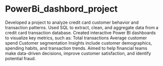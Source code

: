 # PowerBi_dashbord_project
Developed a project to analyze credit card customer behavior and transaction patterns.
Used SQL to extract, clean, and aggregate data from a credit card transaction database.
Created interactive Power BI dashboards to visualize key metrics, such as:
  Total transactions
  Average customer spend
  Customer segmentation
Insights include customer demographics, spending habits, and transaction trends.
Aimed to help financial teams make data-driven decisions, improve customer satisfaction, and identify potential fraud.
